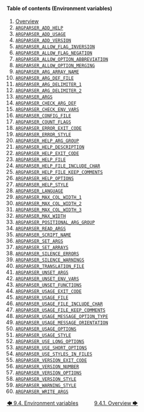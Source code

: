 <!--
###############################################################################
#                                                                             #
# Copyright 2025 Simon Brandt                                                 #
#                                                                             #
# Licensed under the Apache License, Version 2.0 (the "License");             #
# you may not use this file except in compliance with the License.            #
# You may obtain a copy of the License at                                     #
#                                                                             #
#     http://www.apache.org/licenses/LICENSE-2.0                              #
#                                                                             #
# Unless required by applicable law or agreed to in writing, software         #
# distributed under the License is distributed on an "AS IS" BASIS,           #
# WITHOUT WARRANTIES OR CONDITIONS OF ANY KIND, either express or implied.    #
# See the License for the specific language governing permissions and         #
# limitations under the License.                                              #
#                                                                             #
###############################################################################
-->

<!-- <toc title="Table of contents (Environment variables)"> -->
#### Table of contents (Environment variables)

1. [Overview](overview.md#941-overview)
1. [`ARGPARSER_ADD_HELP`](environment_variables.md#942-argparser_add_help)
1. [`ARGPARSER_ADD_USAGE`](environment_variables.md#943-argparser_add_usage)
1. [`ARGPARSER_ADD_VERSION`](environment_variables.md#944-argparser_add_version)
1. [`ARGPARSER_ALLOW_FLAG_INVERSION`](environment_variables.md#945-argparser_allow_flag_inversion)
1. [`ARGPARSER_ALLOW_FLAG_NEGATION`](environment_variables.md#946-argparser_allow_flag_negation)
1. [`ARGPARSER_ALLOW_OPTION_ABBREVIATION`](environment_variables.md#947-argparser_allow_option_abbreviation)
1. [`ARGPARSER_ALLOW_OPTION_MERGING`](environment_variables.md#948-argparser_allow_option_merging)
1. [`ARGPARSER_ARG_ARRAY_NAME`](environment_variables.md#949-argparser_arg_array_name)
1. [`ARGPARSER_ARG_DEF_FILE`](environment_variables.md#9410-argparser_arg_def_file)
1. [`ARGPARSER_ARG_DELIMITER_1`](environment_variables.md#9411-argparser_arg_delimiter_1)
1. [`ARGPARSER_ARG_DELIMITER_2`](environment_variables.md#9412-argparser_arg_delimiter_2)
1. [`ARGPARSER_ARGS`](environment_variables.md#9413-argparser_args)
1. [`ARGPARSER_CHECK_ARG_DEF`](environment_variables.md#9414-argparser_check_arg_def)
1. [`ARGPARSER_CHECK_ENV_VARS`](environment_variables.md#9415-argparser_check_env_vars)
1. [`ARGPARSER_CONFIG_FILE`](environment_variables.md#9416-argparser_config_file)
1. [`ARGPARSER_COUNT_FLAGS`](environment_variables.md#9417-argparser_count_flags)
1. [`ARGPARSER_ERROR_EXIT_CODE`](environment_variables.md#9418-argparser_error_exit_code)
1. [`ARGPARSER_ERROR_STYLE`](environment_variables.md#9419-argparser_error_style)
1. [`ARGPARSER_HELP_ARG_GROUP`](environment_variables.md#9420-argparser_help_arg_group)
1. [`ARGPARSER_HELP_DESCRIPTION`](environment_variables.md#9421-argparser_help_description)
1. [`ARGPARSER_HELP_EXIT_CODE`](environment_variables.md#9422-argparser_help_exit_code)
1. [`ARGPARSER_HELP_FILE`](environment_variables.md#9423-argparser_help_file)
1. [`ARGPARSER_HELP_FILE_INCLUDE_CHAR`](environment_variables.md#9424-argparser_help_file_include_char)
1. [`ARGPARSER_HELP_FILE_KEEP_COMMENTS`](environment_variables.md#9425-argparser_help_file_keep_comments)
1. [`ARGPARSER_HELP_OPTIONS`](environment_variables.md#9426-argparser_help_options)
1. [`ARGPARSER_HELP_STYLE`](environment_variables.md#9427-argparser_help_style)
1. [`ARGPARSER_LANGUAGE`](environment_variables.md#9428-argparser_language)
1. [`ARGPARSER_MAX_COL_WIDTH_1`](environment_variables.md#9429-argparser_max_col_width_1)
1. [`ARGPARSER_MAX_COL_WIDTH_2`](environment_variables.md#9430-argparser_max_col_width_2)
1. [`ARGPARSER_MAX_COL_WIDTH_3`](environment_variables.md#9431-argparser_max_col_width_3)
1. [`ARGPARSER_MAX_WIDTH`](environment_variables.md#9432-argparser_max_width)
1. [`ARGPARSER_POSITIONAL_ARG_GROUP`](environment_variables.md#9433-argparser_positional_arg_group)
1. [`ARGPARSER_READ_ARGS`](environment_variables.md#9434-argparser_read_args)
1. [`ARGPARSER_SCRIPT_NAME`](environment_variables.md#9435-argparser_script_name)
1. [`ARGPARSER_SET_ARGS`](environment_variables.md#9436-argparser_set_args)
1. [`ARGPARSER_SET_ARRAYS`](environment_variables.md#9437-argparser_set_arrays)
1. [`ARGPARSER_SILENCE_ERRORS`](environment_variables.md#9438-argparser_silence_errors)
1. [`ARGPARSER_SILENCE_WARNINGS`](environment_variables.md#9439-argparser_silence_warnings)
1. [`ARGPARSER_TRANSLATION_FILE`](environment_variables.md#9440-argparser_translation_file)
1. [`ARGPARSER_UNSET_ARGS`](environment_variables.md#9441-argparser_unset_args)
1. [`ARGPARSER_UNSET_ENV_VARS`](environment_variables.md#9442-argparser_unset_env_vars)
1. [`ARGPARSER_UNSET_FUNCTIONS`](environment_variables.md#9443-argparser_unset_functions)
1. [`ARGPARSER_USAGE_EXIT_CODE`](environment_variables.md#9444-argparser_usage_exit_code)
1. [`ARGPARSER_USAGE_FILE`](environment_variables.md#9445-argparser_usage_file)
1. [`ARGPARSER_USAGE_FILE_INCLUDE_CHAR`](environment_variables.md#9446-argparser_usage_file_include_char)
1. [`ARGPARSER_USAGE_FILE_KEEP_COMMENTS`](environment_variables.md#9447-argparser_usage_file_keep_comments)
1. [`ARGPARSER_USAGE_MESSAGE_OPTION_TYPE`](environment_variables.md#9448-argparser_usage_message_option_type)
1. [`ARGPARSER_USAGE_MESSAGE_ORIENTATION`](environment_variables.md#9449-argparser_usage_message_orientation)
1. [`ARGPARSER_USAGE_OPTIONS`](environment_variables.md#9450-argparser_usage_options)
1. [`ARGPARSER_USAGE_STYLE`](environment_variables.md#9451-argparser_usage_style)
1. [`ARGPARSER_USE_LONG_OPTIONS`](environment_variables.md#9452-argparser_use_long_options)
1. [`ARGPARSER_USE_SHORT_OPTIONS`](environment_variables.md#9453-argparser_use_short_options)
1. [`ARGPARSER_USE_STYLES_IN_FILES`](environment_variables.md#9454-argparser_use_styles_in_files)
1. [`ARGPARSER_VERSION_EXIT_CODE`](environment_variables.md#9455-argparser_version_exit_code)
1. [`ARGPARSER_VERSION_NUMBER`](environment_variables.md#9456-argparser_version_number)
1. [`ARGPARSER_VERSION_OPTIONS`](environment_variables.md#9457-argparser_version_options)
1. [`ARGPARSER_VERSION_STYLE`](environment_variables.md#9458-argparser_version_style)
1. [`ARGPARSER_WARNING_STYLE`](environment_variables.md#9459-argparser_warning_style)
1. [`ARGPARSER_WRITE_ARGS`](environment_variables.md#9460-argparser_write_args)
<!-- </toc> -->

[&#129092;&nbsp;9.4. Environment variables](introduction.md)
&nbsp;&nbsp;&nbsp;&nbsp;&nbsp;&nbsp;&nbsp;&nbsp;&nbsp;&nbsp;[9.4.1. Overview&nbsp;&#129094;](overview.md)
